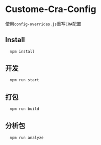 # Custome-Cra-Config

使用`config-overrides.js`重写`CRA`配置

## Install

```bash
  npm install
```

## 开发

```bash
  npm run start
```

## 打包

```bash
  npm run build
```

## 分析包

```bash
  npm run analyze
```
